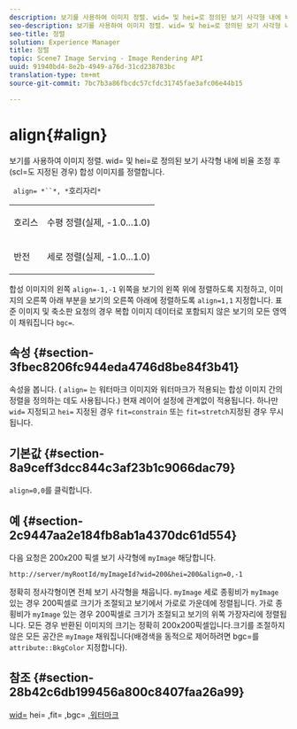 ```yaml
---
description: 보기를 사용하여 이미지 정렬. wid= 및 hei=로 정의된 보기 사각형 내에 비율 조정 후(scl=도 지정된 경우) 합성 이미지를 정렬합니다.
seo-description: 보기를 사용하여 이미지 정렬. wid= 및 hei=로 정의된 보기 사각형 내에 비율 조정 후(scl=도 지정된 경우) 합성 이미지를 정렬합니다.
seo-title: 정렬
solution: Experience Manager
title: 정렬
topic: Scene7 Image Serving - Image Rendering API
uuid: 91940bd4-8e2b-4949-a76d-31cd238783bc
translation-type: tm+mt
source-git-commit: 7bc7b3a86fbcdc57cfdc31745fae3afc06e44b15

---
```



# align{#align}

보기를 사용하여 이미지 정렬. wid= 및 hei=로 정의된 보기 사각형 내에 비율 조정 후(scl=도 지정된 경우) 합성 이미지를 정렬합니다.

` align= *``*, *`호리자리`*`

<table id="simpletable_4CB26F72A56D4515B767C303F8E8A1CF"> 
 <tr class="strow"> 
  <td class="stentry"> <p> <span class="codeph"> <span class="varname"> 호리스 </span></span> </p> </td> 
  <td class="stentry"> <p>수평 정렬(실제, -1.0...1.0) </p> </td> 
 </tr> 
 <tr class="strow"> 
  <td class="stentry"> <p> <span class="codeph"> <span class="varname"> 반전 </span></span> </p> </td> 
  <td class="stentry"> <p>세로 정렬(실제, -1.0...1.0) </p> </td> 
 </tr> 
</table>

합성 이미지의 왼쪽 `align=-1,-1` 위쪽을 보기의 왼쪽 위에 정렬하도록 지정하고, 이미지의 오른쪽 아래 부분을 보기의 오른쪽 아래에 정렬하도록 `align=1,1` 지정합니다. 표준 이미지 및 축소판 요청의 경우 복합 이미지 데이터로 포함되지 않은 보기의 모든 영역이 채워집니다 `bgc=`.

## 속성 {#section-3fbec8206fc944eda4746d8be84f3b41}

속성을 봅니다. ( `align=` 는 워터마크 이미지와 워터마크가 적용되는 합성 이미지 간의 정렬을 정의하는 데도 사용됩니다.) 현재 레이어 설정에 관계없이 적용됩니다. 하나만 `wid=` 지정되고 `hei=` 지정된 경우 `fit=constrain` 또는 `fit=stretch`지정된 경우 무시됩니다.

## 기본값 {#section-8a9ceff3dcc844c3af23b1c9066dac79}

`align=0,0`를 클릭합니다.

## 예 {#section-2c9447aa2e184fb8ab1a4370dc61d554}

다음 요청은 200x200 픽셀 보기 사각형에 `myImage` 해당합니다.

`http://server/myRootId/myImageId?wid=200&hei=200&align=0,-1`

정확히 정사각형이면 전체 보기 사각형을 채웁니다. `myImage` 세로 종횡비가 `myImage` 있는 경우 200픽셀로 크기가 조절되고 보기에서 가로로 가운데에 정렬됩니다. 가로 종횡비가 `myImage` 있는 경우 200픽셀로 크기가 조절되고 보기의 위쪽 가장자리에 정렬됩니다. 모든 경우 반환된 이미지의 크기는 정확히 200x200픽셀입니다.크기를 조절하지 않은 모든 공간은 `myImage` 채워집니다(배경색을 동적으로 제어하려면 bgc=를 `attribute::BkgColor` 지정합니다).

## 참조 {#section-28b42c6db199456a800c8407faa26a99}

[wid=](../../../../../is-api/http-ref/image-serving-api-ref/c-http-protocol-reference/c-command-reference/r-is-http-wid.md#reference-bfeadcb67bf4485f851eb21345527e47) hei= [,](../../../../../is-api/http-ref/image-serving-api-ref/c-http-protocol-reference/c-command-reference/r-is-http-hei.md#reference-6d6f556ccc0e4b98a815e8a5c1944a96)fit= [,](../../../../../is-api/http-ref/image-serving-api-ref/c-http-protocol-reference/c-command-reference/r-fit.md#reference-f11bff6d93d143d6b135de3a923bc989)bgc= [,](../../../../../is-api/http-ref/image-serving-api-ref/c-http-protocol-reference/c-command-reference/r-bgc.md#reference-53376175f617446fbe5c69120f834b88)[워터마크](../../../../../is-api/http-ref/image-serving-api-ref/c-http-protocol-reference/c-syntax-and-features/r-watermarks.md#reference-35d2c3a2c98349b792921c6cb8e73832)
